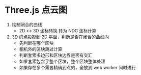 # Three.js 点云图

1. 绘制闭合的曲线
    - 2D ↔ 3D 坐标转换 转为 NDC 坐标计算
2. 3D 的点投影到 2D 平面，判断是否在闭合的曲线内
    - 先判断在哪个区块
    - 相机外的区块跳过计算
    - 判断套索多边形和区块边界是否有交汇
    - 如果套索包含了整个区块，整个区块整体处理
    - 如果存在多个需要精确到点的，全放到 web worker 同时进行
